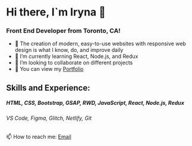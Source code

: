 <h1>Hi there, I`m Iryna 👋</h1>

<h3>Front End Developer from Toronto, CA!</h3>

- 💬 The creation of modern, easy-to-use websites with responsive web design is what I know, do, and improve daily
- 🌱 I’m currently learning React, Node.js, and Redux
- 👯 I’m looking to collaborate on different projects
- 🔭 You can view my <a href="https://iryna-tertychna-portfolio.glitch.me/">Portfolio</a> 


 
 
 <h2>Skills and Experience:</h2>
<h5>HTML, CSS, Bootstrap, GSAP, RWD, JavaScript, React, Node.js, Redux  </h5>
<h6>VS Code, Figma, Glitch, Netlify, Git</h6>

📫 How to reach me: <a href="mailto:itcraft.inc@gmail.com">Email</a>
